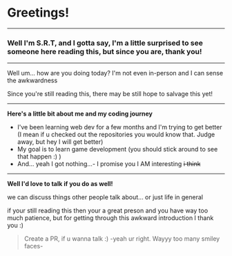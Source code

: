 # Greetings!

-----

### Well I'm S.R.T, and I gotta say, I'm a little surprised to see someone here reading this, but since you are, thank you!

-----

Well um... how are you doing today? 
I'm not even in-person and I can sense the awkwardness

Since you're still reading this, there may be still hope to salvage this yet!

-----

**Here's a little bit about me and my coding journey**
- I've been learning web dev for a few months and I'm trying to get better (I mean if u checked out the repositories you would know that. Judge away, but hey I will get better)
- My goal is to learn game development (you should stick around to see that happen :) )
- And... yeah I got nothing...- I promise you I AM interesting ~~i think~~

-----

**Well I'd love to talk if you do as well!**

we can discuss things other people talk about... or just life in general

if your still reading this then your a great preson and you have way too much patience, but for getting through this awkward introduction I thank you :) 

>Create a PR, if u wanna talk :) -yeah ur right. Wayyy too many smiley faces-
